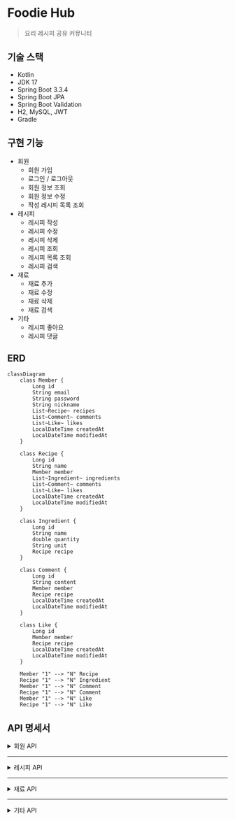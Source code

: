 # Foodie Hub

> 요리 레시피 공유 커뮤니티

## 기술 스택

- Kotlin
- JDK 17
- Spring Boot 3.3.4
- Spring Boot JPA
- Spring Boot Validation
- H2, MySQL, JWT
- Gradle

## 구현 기능

- 회원
    - 회원 가입
    - 로그인 / 로그아웃
    - 회원 정보 조회
    - 회원 정보 수정
    - 작성 레시피 목록 조회
- 레시피
    - 레시피 작성
    - 레시피 수정
    - 레시피 삭제
    - 레시피 조회
    - 레시피 목록 조회
    - 레시피 검색
- 재료
    - 재료 추가
    - 재료 수정
    - 재료 삭제
    - 재료 검색
- 기타
    - 레시피 좋아요
    - 레시피 댓글

## ERD

```mermaid
classDiagram
    class Member {
        Long id
        String email
        String password
        String nickname
        List~Recipe~ recipes
        List~Comment~ comments
        List~Like~ likes
        LocalDateTime createdAt
        LocalDateTime modifiedAt
    }

    class Recipe {
        Long id
        String name
        Member member
        List~Ingredient~ ingredients
        List~Comment~ comments
        List~Like~ likes
        LocalDateTime createdAt
        LocalDateTime modifiedAt
    }

    class Ingredient {
        Long id
        String name
        double quantity
        String unit
        Recipe recipe
    }

    class Comment {
        Long id
        String content
        Member member
        Recipe recipe
        LocalDateTime createdAt
        LocalDateTime modifiedAt
    }

    class Like {
        Long id
        Member member
        Recipe recipe
        LocalDateTime createdAt
        LocalDateTime modifiedAt
    }

    Member "1" --> "N" Recipe
    Recipe "1" --> "N" Ingredient
    Member "1" --> "N" Comment
    Recipe "1" --> "N" Comment
    Member "1" --> "N" Like
    Recipe "1" --> "N" Like
```

## API 명세서

<details>
<summary>회원 API</summary>

#### 1. 회원 가입

- **URL**: `/api/members/signup`
- **Method**: `POST`
- **Request Body**:
  ```json
  {
    "email": "string",
    "password": "string",
    "nickname": "string"
  }
  ```
- **Response**:
    - `201 Created`: 회원 가입 성공

#### 2. 로그인

- **URL**: `/api/members/login`
- **Method**: `POST`
- **Request Body**:
  ```json
  {
    "email": "string",
    "password": "string"
  }
  ```
- **Response**:
    - `200 OK`: 로그인 성공
    - `401 Unauthorized`: 로그인 실패

#### 3. 로그아웃

- **URL**: `/api/members/logout`
- **Method**: `POST`
- **Response**:
    - `200 OK`: 로그아웃 성공

#### 4. 회원 정보 조회

- **URL**: `/api/members/{memberId}`
- **Method**: `GET`
- **Response**:
  ```json
  {
    "id": "long",
    "email": "string",
    "nickname": "string",
    "recipes": [
      {
        "id": "long",
        "name": "string"
      }
    ]
  }
  ```

#### 5. 회원 정보 수정

- **URL**: `/api/members/{memberId}`
- **Method**: `PUT`
- **Request Body**:
  ```json
  {
    "nickname": "string",
    "password": "string"
  }
  ```
- **Response**:
    - `200 OK`: 회원 정보 수정 성공

#### 6. 작성 레시피 목록 조회

- **URL**: `/api/members/{memberId}/recipes`
- **Method**: `GET`
- **Response**:
  ```json
  [
    {
      "id": "long",
      "name": "string",
      "createdAt": "datetime",
      "modifiedAt": "datetime"
    }
  ]
  ```

</details>

---

<details>
<summary>레시피 API</summary>

#### 1. 레시피 작성

- **URL**: `/api/recipes`
- **Method**: `POST`
- **Request Body**:
  ```json
  {
    "name": "string",
    "ingredients": [
      {
        "name": "string",
        "quantity": "double",
        "unit": "string"
      }
    ]
  }
  ```
- **Response**:
    - `201 Created`: 레시피 작성 성공

#### 2. 레시피 수정

- **URL**: `/api/recipes/{recipeId}`
- **Method**: `PUT`
- **Request Body**:
  ```json
  {
    "name": "string",
    "ingredients": [
      {
        "name": "string",
        "quantity": "double",
        "unit": "string"
      }
    ]
  }
  ```
- **Response**:
    - `200 OK`: 레시피 수정 성공

#### 3. 레시피 삭제

- **URL**: `/api/recipes/{recipeId}`
- **Method**: `DELETE`
- **Response**:
    - `204 No Content`: 레시피 삭제 성공

#### 4. 레시피 조회

- **URL**: `/api/recipes/{recipeId}`
- **Method**: `GET`
- **Response**:
  ```json
  {
    "id": "long",
    "name": "string",
    "member": {
      "id": "long",
      "nickname": "string"
    },
    "ingredients": [
      {
        "name": "string",
        "quantity": "double",
        "unit": "string"
      }
    ],
    "comments": [
      {
        "id": "long",
        "content": "string",
        "member": {
          "id": "long",
          "nickname": "string"
        }
      }
    ],
    "likes": "integer",
    "createdAt": "datetime",
    "modifiedAt": "datetime"
  }
  ```

#### 5. 레시피 목록 조회

- **URL**: `/api/recipes`
- **Method**: `GET`
- **Response**:
  ```json
  [
    {
      "id": "long",
      "name": "string",
      "member": {
        "id": "long",
        "nickname": "string"
      },
      "createdAt": "datetime",
      "modifiedAt": "datetime"
    }
  ]
  ```

#### 6. 레시피 검색

- **URL**: `/api/recipes/search`
- **Method**: `GET`
- **Query Parameters**:
    - `keyword`: `string`
- **Response**:
  ```json
  [
    {
      "id": "long",
      "name": "string",
      "member": {
        "id": "long",
        "nickname": "string"
      }
    }
  ]
  ```

</details>

---

<details>
<summary>재료 API</summary>

#### 1. 재료 추가

- **URL**: `/api/recipes/{recipeId}/ingredients`
- **Method**: `POST`
- **Request Body**:
  ```json
  {
    "name": "string",
    "quantity": "double",
    "unit": "string"
  }
  ```
- **Response**:
    - `201 Created`: 재료 추가 성공

#### 2. 재료 수정

- **URL**: `/api/recipes/{recipeId}/ingredients/{ingredientId}`
- **Method**: `PUT`
- **Request Body**:
  ```json
  {
    "name": "string",
    "quantity": "double",
    "unit": "string"
  }
  ```
- **Response**:
    - `200 OK`: 재료 수정 성공

#### 3. 재료 삭제

- **URL**: `/api/recipes/{recipeId}/ingredients/{ingredientId}`
- **Method**: `DELETE`
- **Response**:
    - `204 No Content`: 재료 삭제 성공

#### 4. 재료 검색

- **URL**: `/api/ingredients/search`
- **Method**: `GET`
- **Query Parameters**:
    - `name`: `string`
- **Response**:
  ```json
  [
    {
      "id": "long",
      "name": "string",
      "quantity": "double",
      "unit": "string"
    }
  ]
  ```

</details>

---

<details>
<summary>기타 API</summary>

#### 1. 레시피 좋아요

- **URL**: `/api/recipes/{recipeId}/likes`
- **Method**: `POST`
- **Response**:
    - `201 Created`: 좋아요 성공

#### 2. 레시피 댓글 작성

- **URL**: `/api/recipes/{recipeId}/comments`
- **Method**: `POST`
- **Request Body**:
  ```json
  {
    "content": "string"
  }
  ```
- **Response**:
    - `201 Created`: 댓글 작성 성공

#### 3. 레시피 댓글 조회

- **URL**: `/api/recipes/{recipeId}/comments`
- **Method**: `GET`
- **Response**:
  ```json
  [
    {
      "id": "long",
      "content": "string",
      "member": {
        "id": "long",
        "nickname": "string"
      }
    }
  ]
  ```

</details>


